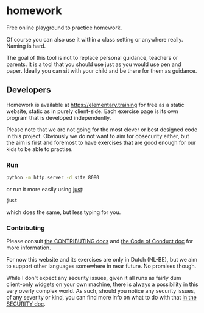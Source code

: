 # homework

Free online playground to practice homework.

Of course you can also use it within a class setting or anywhere really. Naming is hard.

The goal of this tool is not to replace personal guidance, teachers or parents. It is a tool
that you should use just as you would use pen and paper. Ideally you can sit with your
child and be there for them as guidance.

## Developers

Homework is available at <https://elementary.training> for free as a static website,
static as in purely client-side. Each exercise page is its own program that is developed
independently.

Please note that we are not going for the most clever or best designed code in this project.
Obviously we do not want to aim for obsecurity either, but the aim is first and foremost to
have exercises that are good enough for our kids to be able to practise.

### Run

```bash
python -m http.server -d site 8080
```

or run it more easily using [just](https://just.systems/):

```bash
just
```

which does the same, but less typing for you.

### Contributing

Please consult [the CONTRIBUTING docs](./CONTRIBUTING.md) and [the Code of Conduct doc](CODE_OF_CONDUCT.md) for more information.

For now this website and its exercises are only in Dutch (NL-BE), but we aim to support other languages somewhere in near future.
No promises though.

While I don't expect any security issues, given it all runs as fairly dum client-only widgets on your own machine,
there is always a possibility in this very overly complex world. As such, should you notice any security issues,
of any severity or kind, you can find more info on what to do with that [in the SECURITY doc](./SECURITY.md).
